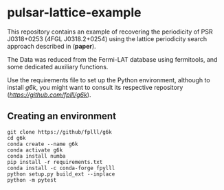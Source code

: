 # pulsar-lattice-example

This repository contains an example of recovering the periodicity of PSR J0318+0253 (4FGL J0318.2+0254) using the lattice periodicity search approach described in (**paper**).

The Data was reduced from the Fermi-LAT database using fermitools, and some dedicated auxiliary functions.

Use the requirements file to set up the Python environment, although to install *g6k*, you might want to consult its respective repository (*https://github.com/fplll/g6k*).

## Creating an environment
```
git clone https://github/fplll/g6k
cd g6k
conda create --name g6k
conda activate g6k
conda install numba
pip install -r requirements.txt
conda install -c conda-forge fpylll
python setup.py build_ext --inplace
python -m pytest
```
